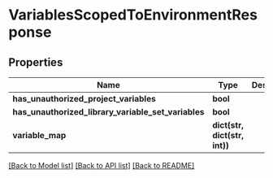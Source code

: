 # VariablesScopedToEnvironmentResponse

## Properties
Name | Type | Description | Notes
------------ | ------------- | ------------- | -------------
**has_unauthorized_project_variables** | **bool** |  | [optional] 
**has_unauthorized_library_variable_set_variables** | **bool** |  | [optional] 
**variable_map** | **dict(str, dict(str, int))** |  | [optional] 

[[Back to Model list]](../README.md#documentation-for-models) [[Back to API list]](../README.md#documentation-for-api-endpoints) [[Back to README]](../README.md)

